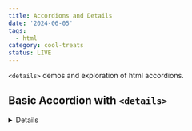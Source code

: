 ```yaml
---
title: Accordions and Details
date: '2024-06-05'
tags:
  - html
category: cool-treats
status: LIVE
---
```


<script>
	import Details from '$/demos/details/Details.demo';
	import Caret from '$/demos/details/Caret.demo';
	import DetailsAnimatedJS from '$/demos/details/DetailsAnimatedJS.demo';
	import CSSOnly from '$/demos/details/CSSOnly.demo';
	import Exclusive from '$/demos/details/Exclusive.demo';
	import DetailsAnimatedPageTransition from '$/demos/details/DetailsAnimatedPageTransition.demo';
</script>

`<details>` demos and exploration of html accordions.

<!-- excerpt -->

## Basic Accordion with `<details>`

<Details />

### Animating the caret 

<Caret />

___

## Animate According with JS

Get ready, it's about to be heavy.

<DetailsAnimatedJS />

___

## Animate According with JS

Woof, no wonder we reach for JS frameworks. It's not too crazy but it's a lot of JS just to animate an accordion. Remember `.slideDown();`.

This next one is good, less code, but the container itself still isn't sliding without adding in a custom JS height animation.

<DetailsAnimatedPageTransition />

## A CSS Only Accordion with `<details>`

It feels like this should work and maybe it's just a browser issue / quirk that it doesn't currently. Maybe by the time you're looking at this it's ✨flawless✨. 

<CSSOnly />

### WTF is max-block-size

max-block-size === max-height. Well.. kinda, it's the logical property version of max-height. This supports all type directions instead of just top to bottom, left to right. This is the same as things like margin-block, margin-inline. It has full browser support, so update your brain matter and use block-size and inline-size.

## Exclusive Accordions

By giving an accordion a name attribute, you can make it part of a group of "exclusive" accordions where only one with the same name can be open at a time.

<Exclusive />